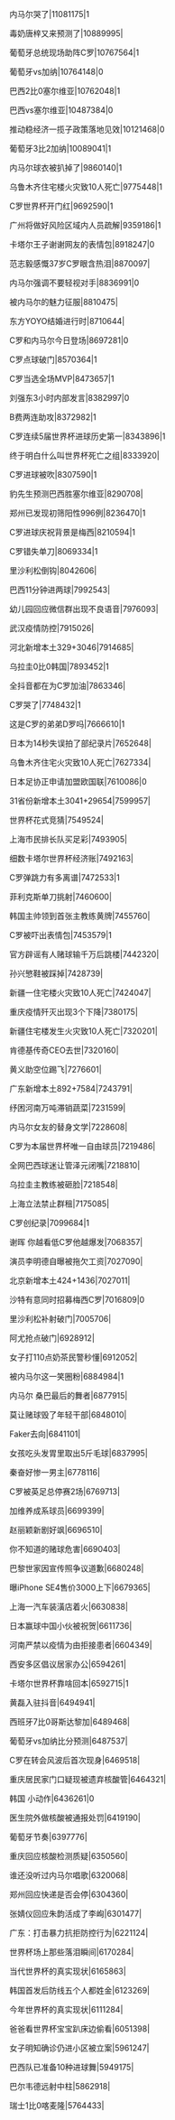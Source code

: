 内马尔哭了|11081175|1

毒奶唐梓又来预测了|10889995|

葡萄牙总统现场助阵C罗|10767564|1

葡萄牙vs加纳|10764148|0

巴西2比0塞尔维亚|10762048|1

巴西vs塞尔维亚|10487384|0

推动稳经济一揽子政策落地见效|10121468|0

葡萄牙3比2加纳|10089041|1

内马尔球衣被扒掉了|9860140|1

乌鲁木齐住宅楼火灾致10人死亡|9775448|1

C罗世界杯开门红|9692590|1

广州将做好风险区域内人员疏解|9359186|1

卡塔尔王子谢谢网友的表情包|8918247|0

范志毅感慨37岁C罗眼含热泪|8870097|

内马尔强调不要轻视对手|8836991|0

被内马尔的魅力征服|8810475|

东方YOYO结婚进行时|8710644|

C罗和内马尔今日登场|8697281|0

C罗点球破门|8570364|1

C罗当选全场MVP|8473657|1

刘强东3小时内部发言|8382997|0

B费两连助攻|8372982|1

C罗连续5届世界杯进球历史第一|8343896|1

终于明白什么叫世界杯死亡之组|8333920|

C罗进球被吹|8307590|1

豹先生预测巴西胜塞尔维亚|8290708|

郑州已发现初筛阳性996例|8236470|1

C罗进球庆祝背景是梅西|8210594|1

C罗错失单刀|8069334|1

里沙利松倒钩|8042606|

巴西11分钟进两球|7992543|

幼儿园回应微信群出现不良语音|7976093|

武汉疫情防控|7915026|

河北新增本土329+3046|7914685|

乌拉圭0比0韩国|7893452|1

全抖音都在为C罗加油|7863346|

C罗哭了|7748432|1

这是C罗的弟弟D罗吗|7666610|1

日本为14秒失误拍了部纪录片|7652648|

乌鲁木齐住宅火灾致10人死亡|7627334|

日本足协正申请加盟欧国联|7610086|0

31省份新增本土3041+29654|7599957|

世界杯花式竞猜|7549524|

上海市民排长队买足彩|7493905|

细数卡塔尔世界杯经济账|7492163|

C罗弹跳力有多离谱|7472533|1

菲利克斯单刀挑射|7460600|

韩国主帅领到首张主教练黄牌|7455760|

C罗被吓出表情包|7453579|1

官方辟谣有人赌球输千万后跳楼|7442320|

孙兴慜鞋被踩掉|7428739|

新疆一住宅楼火灾致10人死亡|7424047|

重庆疫情歼灭出现3个下降|7380175|

新疆住宅楼发生火灾致10人死亡|7320201|

肯德基传奇CEO去世|7320160|

黄义助空位踢飞|7276601|

广东新增本土892+7584|7243791|

纾困河南万吨滞销蔬菜|7231599|

内马尔女友的替身文学|7228608|

C罗为本届世界杯唯一自由球员|7219486|

全网巴西球迷让管泽元闭嘴|7218810|

乌拉圭主教练被砸脸|7218548|

上海立法禁止群租|7175085|

C罗创纪录|7099684|1

谢晖 你越看低C罗他越爆发|7068357|

演员李明德自曝被拖欠工资|7027090|

北京新增本土424+1436|7027011|

沙特有意同时招募梅西C罗|7016809|0

里沙利松补射破门|7005706|

阿尤抢点破门|6928912|

女子打110点奶茶民警秒懂|6912052|

被内马尔这一笑圈粉|6884984|1

内马尔 桑巴最后的舞者|6877915|

莫让赌球毁了年轻干部|6848010|

Faker去向|6841101|

女孩吃头发胃里取出5斤毛球|6837995|

秦奋好惨一男主|6778116|

C罗被英足总停赛2场|6769713|

加维养成系球员|6699399|

赵丽颖新剧好飒|6696510|

你不知道的赌球危害|6690403|

巴黎世家因宣传照争议道歉|6680248|

曝iPhone SE4售价3000上下|6679365|

上海一汽车装潢店着火|6630838|

日本赢球中国小伙被祝贺|6611736|

河南严禁以疫情为由拒接患者|6604349|

西安多区倡议居家办公|6594261|

卡塔尔世界杯靠啥回本|6592715|1

黄磊入驻抖音|6494941|

西班牙7比0哥斯达黎加|6489468|

葡萄牙vs加纳比分预测|6487537|

C罗在转会风波后首次现身|6469518|

重庆居民家门口疑现被遗弃核酸管|6464321|

韩国 小动作|6436261|0

医生院外做核酸被通报处罚|6419190|

葡萄牙节奏|6397776|

重庆回应核酸检测质疑|6350560|

谁还没听过内马尔唱歌|6320068|

郑州回应快递是否会停|6304360|

张婧仪回应朱韵活成了李峋|6301477|

广东：打击暴力抗拒防控行为|6221124|

世界杯场上那些落泪瞬间|6170284|

当代世界杯的真实现状|6165863|

韩国首发后防线五个人都姓金|6123269|

今年世界杯的真实现状|6111284|

爸爸看世界杯宝宝趴床边偷看|6051398|

女子明知确诊仍进小区被立案|5961247|

巴西队已准备10种进球舞|5949175|

巴尔韦德远射中柱|5862918|

瑞士1比0喀麦隆|5764433|

